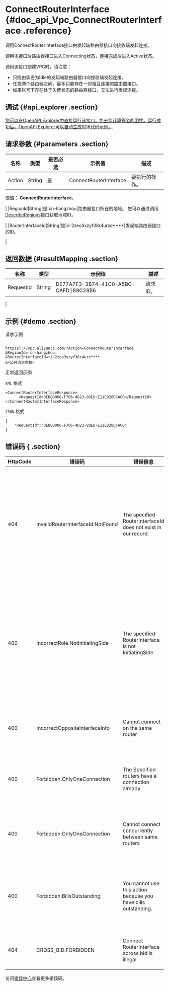 # ConnectRouterInterface {#doc_api_Vpc_ConnectRouterInterface .reference}

调用ConnectRouterInterface接口由发起端路由器接口向接收端发起连接。

调用本接口后路由器接口进入Connecting状态，连接完成后进入Active状态。

调用该接口创建VPC时，请注意：

-   只能由状态为Idle的发起端路由器接口向接收端发起连接。
-   任意两个路由器之间，最多只能存在一对相互连接的路由器接口。
-   如果账号下存在处于欠费状态的路由器接口，无法进行发起连接。

## 调试 {#api_explorer .section}

[您可以在OpenAPI Explorer中直接运行该接口，免去您计算签名的困扰。运行成功后，OpenAPI Explorer可以自动生成SDK代码示例。](https://api.aliyun.com/#product=Vpc&api=ConnectRouterInterface&type=RPC&version=2016-04-28)

## 请求参数 {#parameters .section}

|名称|类型|是否必选|示例值|描述|
|--|--|----|---|--|
|Action|String|是|ConnectRouterInterface|要执行的操作。

 取值： **ConnectRouterInterface**。

 |
|RegionId|String|是|cn-hangzhou|路由器接口所在的地域。 您可以通过调用[DescribeRegions](~~36063~~)接口获取地域ID。

 |
|RouterInterfaceId|String|是|ri-2zeo3xzyf38r4urzd\*\*\*\*|发起端路由器接口的ID。

 |

## 返回数据 {#resultMapping .section}

|名称|类型|示例值|描述|
|--|--|---|--|
|RequestId|String|DE77A7F3-3B74-41C0-A5BC-CAFD188C28B6|请求ID。

 |

## 示例 {#demo .section}

请求示例

``` {#request_demo}

http(s)://vpc.aliyuncs.com/?Action=ConnectRouterInterface
&RegionId= cn-hangzhou
&RouterInterfaceId=ri-2zeo3xzyf38r4urz****
&<公共请求参数>

```

正常返回示例

`XML` 格式

``` {#xml_return_success_demo}
<ConnectRouterInterfaceResponse>
      <RequestId>0ED8D006-F706-4D23-88ED-E11ED28DCAC0</RequestId>
</ConnectRouterInterfaceResponse>
```

`JSON` 格式

``` {#json_return_success_demo}
{
	"RequestId":"0ED8D006-F706-4D23-88ED-E11ED28DCAC0"
}
```

## 错误码 { .section}

|HttpCode|错误码|错误信息|描述|
|--------|---|----|--|
|404|InvalidRouterInterfaceId.NotFound|The specified RouterInterfaceId does not exist in our record.|指定的路由器接口不存在，请您检查填写的路由器接口是否正确。|
|400|IncorrectRole.NotInitiatingSide|The specified RouterInterface is not InitiatingSide.|该路由器接口不是发起端，请选择发起端的路由器接口进行发起连接。|
|400|IncorrectOppositeInterfaceInfo|Cannot connect on the same router|不允许连接相同的路由器。|
|400|Forbidden.OnlyOneConnection|The Specified routers have a connection already|该路由器已有路由器接口连接。|
|400|Forbidden.OnlyOneConnection|Cannot connect concurrently between same routers|不能在同一路由器上发起连接。|
|400|Forbidden.BillsOutstanding|You cannot use this action because you have bills outstanding.|无法执行该操作，您有未结算的账单。|
|404|CROSS\_BID.FORBIDDEN|Connect RouterInterface across bid is illegal|跨BID连接非法。|

访问[错误中心](https://error-center.aliyun.com/status/product/Vpc)查看更多错误码。

